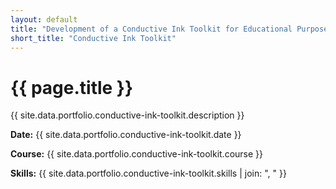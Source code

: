 ```yaml
---
layout: default
title: "Development of a Conductive Ink Toolkit for Educational Purposes"
short_title: "Conductive Ink Toolkit"
---
```


<div class="portfolio-subpage-content">
  <h1 class="portfolio-subpage-title">{{ page.title }}</h1>

  <p>{{ site.data.portfolio.conductive-ink-toolkit.description }}</p>

  <div class="project-meta">
    <p><strong>Date:</strong> {{ site.data.portfolio.conductive-ink-toolkit.date }}</p>
    <p><strong>Course:</strong> {{ site.data.portfolio.conductive-ink-toolkit.course }}</p>
    <p><strong>Skills:</strong> {{ site.data.portfolio.conductive-ink-toolkit.skills | join: ", " }}</p>
  </div>
</div>
